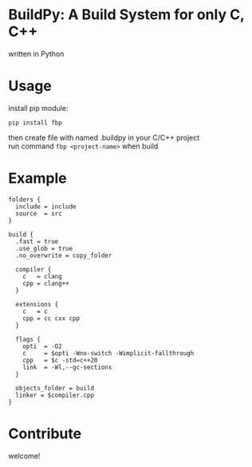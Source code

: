 # BuildPy: A Build System for only C, C++
written in Python

# Usage
install pip module:
```
pip install fbp
```

then create file with named <project-name>.buildpy in your C/C++ project <br>
run command `fbp <project-name>` when build

# Example
```
folders {
  include = include
  source  = src
}

build {
  .fast = true
  .use_glob = true
  .no_overwrite = copy_folder

  compiler {
    c   = clang
    cpp = clang++
  }

  extensions {
    c   = c
    cpp = cc cxx cpp
  }

  flags {
    opti  = -O2
    c     = $opti -Wno-switch -Wimplicit-fallthrough
    cpp   = $c -std=c++20
    link  = -Wl,--gc-sections
  }

  objects_folder = build
  linker = $compiler.cpp
}
```

# Contribute
welcome!
